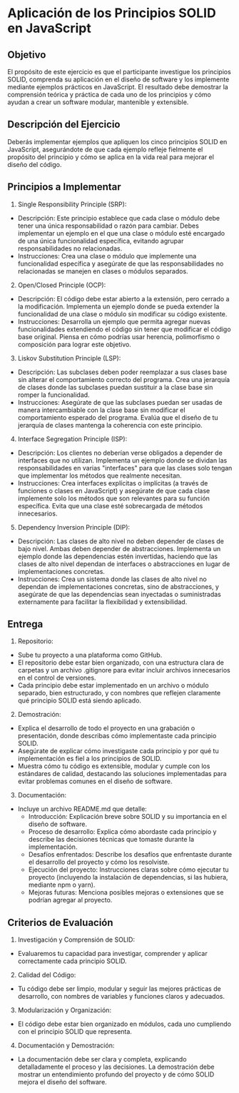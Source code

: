 # Aplicación de los Principios SOLID en JavaScript

## Objetivo

El propósito de este ejercicio es que el participante investigue los principios SOLID, comprenda su aplicación en el diseño de software y los implemente mediante ejemplos prácticos en JavaScript. El resultado debe demostrar la comprensión teórica y práctica de cada uno de los principios y cómo ayudan a crear un software modular, mantenible y extensible.

## Descripción del Ejercicio

Deberás implementar ejemplos que apliquen los cinco principios SOLID en JavaScript, asegurándote de que cada ejemplo refleje fielmente el propósito del principio y cómo se aplica en la vida real para mejorar el diseño del código.

## Principios a Implementar

1. Single Responsibility Principle (SRP):

- Descripción: Este principio establece que cada clase o módulo debe tener una única responsabilidad o razón para cambiar. Debes implementar un ejemplo en el que una clase o módulo esté encargado de una única funcionalidad específica, evitando agrupar responsabilidades no relacionadas.
- Instrucciones: Crea una clase o módulo que implemente una funcionalidad específica y asegúrate de que las responsabilidades no relacionadas se manejen en clases o módulos separados.

2. Open/Closed Principle (OCP):

- Descripción: El código debe estar abierto a la extensión, pero cerrado a la modificación. Implementa un ejemplo donde se pueda extender la funcionalidad de una clase o módulo sin modificar su código existente.
- Instrucciones: Desarrolla un ejemplo que permita agregar nuevas funcionalidades extendiendo el código sin tener que modificar el código base original. Piensa en cómo podrías usar herencia, polimorfismo o composición para lograr este objetivo.

3. Liskov Substitution Principle (LSP):

- Descripción: Las subclases deben poder reemplazar a sus clases base sin alterar el comportamiento correcto del programa. Crea una jerarquía de clases donde las subclases puedan sustituir a la clase base sin romper la funcionalidad.
- Instrucciones: Asegúrate de que las subclases puedan ser usadas de manera intercambiable con la clase base sin modificar el comportamiento esperado del programa. Evalúa que el diseño de tu jerarquía de clases mantenga la coherencia con este principio.

4. Interface Segregation Principle (ISP):

- Descripción: Los clientes no deberían verse obligados a depender de interfaces que no utilizan. Implementa un ejemplo donde se dividan las responsabilidades en varias "interfaces" para que las clases solo tengan que implementar los métodos que realmente necesitan.
- Instrucciones: Crea interfaces explícitas o implícitas (a través de funciones o clases en JavaScript) y asegúrate de que cada clase implemente solo los métodos que son relevantes para su función específica. Evita que una clase esté sobrecargada de métodos innecesarios.

5. Dependency Inversion Principle (DIP):

- Descripción: Las clases de alto nivel no deben depender de clases de bajo nivel. Ambas deben depender de abstracciones. Implementa un ejemplo donde las dependencias estén invertidas, haciendo que las clases de alto nivel dependan de interfaces o abstracciones en lugar de implementaciones concretas.
- Instrucciones: Crea un sistema donde las clases de alto nivel no dependan de implementaciones concretas, sino de abstracciones, y asegúrate de que las dependencias sean inyectadas o suministradas externamente para facilitar la flexibilidad y extensibilidad.

## Entrega

1. Repositorio:

- Sube tu proyecto a una plataforma como GitHub.
- El repositorio debe estar bien organizado, con una estructura clara de carpetas y un archivo .gitignore para evitar incluir archivos innecesarios en el control de versiones.
- Cada principio debe estar implementado en un archivo o módulo separado, bien estructurado, y con nombres que reflejen claramente qué principio SOLID está siendo aplicado.

2. Demostración:

- Explica el desarrollo de todo el proyecto en una grabación o presentación, donde describas cómo implementaste cada principio SOLID.
- Asegúrate de explicar cómo investigaste cada principio y por qué tu implementación es fiel a los principios de SOLID.
- Muestra cómo tu código es extensible, modular y cumple con los estándares de calidad, destacando las soluciones implementadas para evitar problemas comunes en el diseño de software.

3. Documentación:

- Incluye un archivo README.md que detalle:
  - Introducción: Explicación breve sobre SOLID y su importancia en el diseño de software.
  - Proceso de desarrollo: Explica cómo abordaste cada principio y describe las decisiones técnicas que tomaste durante la implementación.
  - Desafíos enfrentados: Describe los desafíos que enfrentaste durante el desarrollo del proyecto y cómo los resolviste.
  - Ejecución del proyecto: Instrucciones claras sobre cómo ejecutar tu proyecto (incluyendo la instalación de dependencias, si las hubiera, mediante npm o yarn).
  - Mejoras futuras: Menciona posibles mejoras o extensiones que se podrían agregar al proyecto.

## Criterios de Evaluación

1. Investigación y Comprensión de SOLID:

- Evaluaremos tu capacidad para investigar, comprender y aplicar correctamente cada principio SOLID.

2. Calidad del Código:

- Tu código debe ser limpio, modular y seguir las mejores prácticas de desarrollo, con nombres de variables y funciones claros y adecuados.

3. Modularización y Organización:

- El código debe estar bien organizado en módulos, cada uno cumpliendo con el principio SOLID que representa.

4. Documentación y Demostración:

- La documentación debe ser clara y completa, explicando detalladamente el proceso y las decisiones. La demostración debe mostrar un entendimiento profundo del proyecto y de cómo SOLID mejora el diseño del software.
